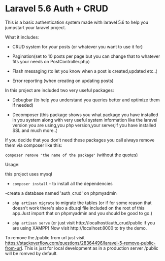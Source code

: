 # Laravel 5.6 Auth + CRUD

This is a basic authentication system made with laravel 5.6 to help you jumpstart your laravel project.

What it includes:

- CRUD system for your posts (or whatever you want to use it for)

- Pagination(set to 10 posts per page but you can change that to whatever fits your needs on PostController.php)

- Flash messaging (to let you know when a post is created,updated etc..)

- Error reporting (when creating on updating posts)

In this project are included two very useful packages:

- Debugbar (to help you understand you queries better and optimize them if needed)

- Decomposer (this package shows you what package you have installed in you system along with very useful system information like the laravel version you are using,you php version,your server,if you have installed SSL and much more..)

If you decide that you don't need these packages you call always remove them via composer like this:

`composer remove "the name of the package"` (without the quotes)

Usage:

this project uses mysql

- `composer install` - to install all the dependencies

-create a database named 'auth_crud' on phpmyadmin

- `php artisan migrate` to migrate the tables (or if for some reason that doesn't work there's also a db.sql file included on the root of this app.Just import that on phpmyadmin and you should be good to go.)

- `php artisan serve` (or just visit http://localhost/auth_crud/public if you are using XAMPP)
Now visit http://localhost:8000 to try the demo.

To remove the /public from url just visit https://stackoverflow.com/questions/28364496/laravel-5-remove-public-from-url.
This is just for local development as in a production server /public will be romved by default.